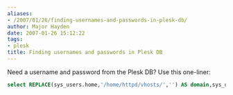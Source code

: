 ```yaml
---
aliases:
- /2007/01/26/finding-usernames-and-passwords-in-plesk-db/
author: Major Hayden
date: 2007-01-26 15:12:22
tags:
- plesk
title: Finding usernames and passwords in Plesk DB
---
```


Need a username and password from the Plesk DB? Use this one-liner:

```sql
select REPLACE(sys_users.home,'/home/httpd/vhosts/','') AS domain,sys_users.login,accounts.password from sys_users LEFT JOIN accounts on sys_users.account_id=accounts.id;
```